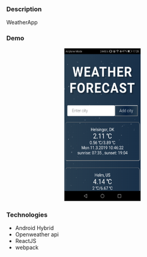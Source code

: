 ### Description
WeatherApp

### Demo

<!-- ![image](./www/img/demo.png) -->
<div style="text-align:center"><img width="200px" height="400px" src ="./www/img/demo.png" /></div>

### Technologies
* Android Hybrid
* Openweather api  
* ReactJS
* webpack

